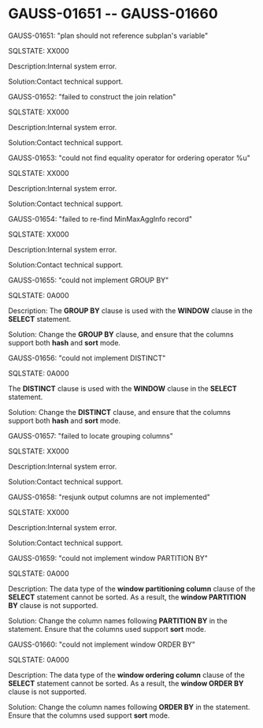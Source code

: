 # GAUSS-01651 -- GAUSS-01660<a name="EN-US_TOPIC_0302073136"></a>

GAUSS-01651: "plan should not reference subplan's variable"

SQLSTATE: XX000

Description:Internal system error.

Solution:Contact technical support.

GAUSS-01652: "failed to construct the join relation"

SQLSTATE: XX000

Description:Internal system error.

Solution:Contact technical support.

GAUSS-01653: "could not find equality operator for ordering operator %u"

SQLSTATE: XX000

Description:Internal system error.

Solution:Contact technical support.

GAUSS-01654: "failed to re-find MinMaxAggInfo record"

SQLSTATE: XX000

Description:Internal system error.

Solution:Contact technical support.

GAUSS-01655: "could not implement GROUP BY"

SQLSTATE: 0A000

Description: The  **GROUP BY**  clause is used with the  **WINDOW**  clause in the  **SELECT**  statement.

Solution: Change the  **GROUP BY**  clause, and ensure that the columns support both  **hash**  and  **sort**  mode.

GAUSS-01656: "could not implement DISTINCT"

SQLSTATE: 0A000

The  **DISTINCT**  clause is used with the  **WINDOW**  clause in the  **SELECT**  statement.

Solution: Change the  **DISTINCT**  clause, and ensure that the columns support both  **hash**  and  **sort**  mode.

GAUSS-01657: "failed to locate grouping columns"

SQLSTATE: XX000

Description:Internal system error.

Solution:Contact technical support.

GAUSS-01658: "resjunk output columns are not implemented"

SQLSTATE: XX000

Description:Internal system error.

Solution:Contact technical support.

GAUSS-01659: "could not implement window PARTITION BY"

SQLSTATE: 0A000

Description: The data type of the  **window partitioning column**  clause of the  **SELECT**  statement cannot be sorted. As a result, the  **window PARTITION BY**  clause is not supported.

Solution: Change the column names following  **PARTITION BY**  in the statement. Ensure that the columns used support  **sort**  mode.

GAUSS-01660: "could not implement window ORDER BY"

SQLSTATE: 0A000

Description: The data type of the  **window ordering column**  clause of the  **SELECT**  statement cannot be sorted. As a result, the  **window ORDER BY**  clause is not supported.

Solution: Change the column names following  **ORDER BY**  in the statement. Ensure that the columns used support  **sort**  mode.


